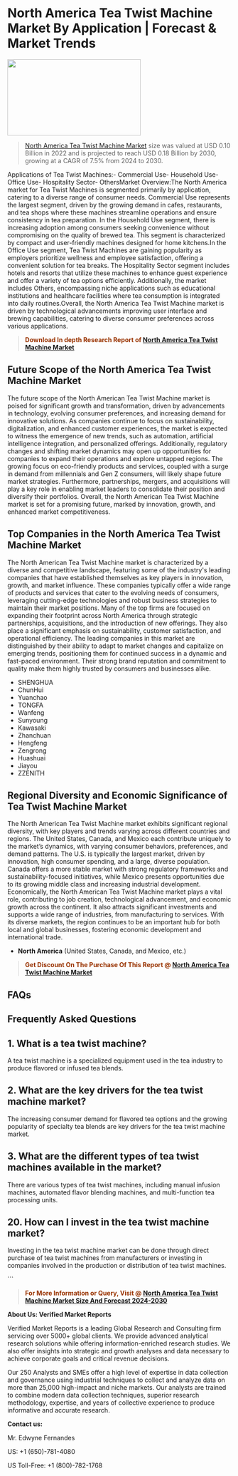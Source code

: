 <p><h1>North America Tea Twist Machine Market By Application | Forecast & Market Trends</h1><p><img class="aligncenter size-medium wp-image-105565" src="https://ffe5etoiles.com/wp-content/uploads/2025/01/MST7-300x171.png" alt="" width="300" height="171" /></p><blockquote><p><a href="https://www.verifiedmarketreports.com/download-sample/?rid=264538&utm_source=Github-NA&utm_medium=364" target="_blank">North America Tea Twist Machine Market</a> size was valued at USD 0.10 Billion in 2022 and is projected to reach USD 0.18 Billion by 2030, growing at a CAGR of 7.5% from 2024 to 2030.</p></blockquote>Applications of Tea Twist Machines:- Commercial Use- Household Use- Office Use- Hospitality Sector- OthersMarket Overview:The North America market for Tea Twist Machines is segmented primarily by application, catering to a diverse range of consumer needs. Commercial Use represents the largest segment, driven by the growing demand in cafes, restaurants, and tea shops where these machines streamline operations and ensure consistency in tea preparation. In the Household Use segment, there is increasing adoption among consumers seeking convenience without compromising on the quality of brewed tea. This segment is characterized by compact and user-friendly machines designed for home kitchens.In the Office Use segment, Tea Twist Machines are gaining popularity as employers prioritize wellness and employee satisfaction, offering a convenient solution for tea breaks. The Hospitality Sector segment includes hotels and resorts that utilize these machines to enhance guest experience and offer a variety of tea options efficiently. Additionally, the market includes Others, encompassing niche applications such as educational institutions and healthcare facilities where tea consumption is integrated into daily routines.Overall, the North America Tea Twist Machine market is driven by technological advancements improving user interface and brewing capabilities, catering to diverse consumer preferences across various applications.</p><blockquote><p><span style="color: #993300;"><strong>Download In depth Research Report of <a href="https://www.verifiedmarketreports.com/download-sample/?rid=264538&utm_source=Github-NA&utm_medium=364">North America Tea Twist Machine Market</a></strong></span></p></blockquote><h2>Future Scope of the North America Tea Twist Machine Market</h2><p>The future scope of the North American Tea Twist Machine market is poised for significant growth and transformation, driven by advancements in technology, evolving consumer preferences, and increasing demand for innovative solutions. As companies continue to focus on sustainability, digitalization, and enhanced customer experiences, the market is expected to witness the emergence of new trends, such as automation, artificial intelligence integration, and personalized offerings. Additionally, regulatory changes and shifting market dynamics may open up opportunities for companies to expand their operations and explore untapped regions. The growing focus on eco-friendly products and services, coupled with a surge in demand from millennials and Gen Z consumers, will likely shape future market strategies. Furthermore, partnerships, mergers, and acquisitions will play a key role in enabling market leaders to consolidate their position and diversify their portfolios. Overall, the North American Tea Twist Machine market is set for a promising future, marked by innovation, growth, and enhanced market competitiveness.</p><h2>Top Companies in the North America Tea Twist Machine Market</h2><p>The North American Tea Twist Machine market is characterized by a diverse and competitive landscape, featuring some of the industry's leading companies that have established themselves as key players in innovation, growth, and market influence. These companies typically offer a wide range of products and services that cater to the evolving needs of consumers, leveraging cutting-edge technologies and robust business strategies to maintain their market positions. Many of the top firms are focused on expanding their footprint across North America through strategic partnerships, acquisitions, and the introduction of new offerings. They also place a significant emphasis on sustainability, customer satisfaction, and operational efficiency. The leading companies in this market are distinguished by their ability to adapt to market changes and capitalize on emerging trends, positioning them for continued success in a dynamic and fast-paced environment. Their strong brand reputation and commitment to quality make them highly trusted by consumers and businesses alike.</p><p><ul><li>SHENGHUA </li><li> ChunHui </li><li> Yuanchao </li><li> TONGFA </li><li> Wanfeng </li><li> Sunyoung </li><li> Kawasaki </li><li> Zhanchuan </li><li> Hengfeng </li><li> Zengrong </li><li> Huashuai </li><li> Jiayou </li><li> ZZENITH</li></ul></p><h2>Regional Diversity and Economic Significance of Tea Twist Machine Market</h2><p>The North American Tea Twist Machine market exhibits significant regional diversity, with key players and trends varying across different countries and regions. The United States, Canada, and Mexico each contribute uniquely to the market’s dynamics, with varying consumer behaviors, preferences, and demand patterns. The U.S. is typically the largest market, driven by innovation, high consumer spending, and a large, diverse population. Canada offers a more stable market with strong regulatory frameworks and sustainability-focused initiatives, while Mexico presents opportunities due to its growing middle class and increasing industrial development. Economically, the North American Tea Twist Machine market plays a vital role, contributing to job creation, technological advancement, and economic growth across the continent. It also attracts significant investments and supports a wide range of industries, from manufacturing to services. With its diverse markets, the region continues to be an important hub for both local and global businesses, fostering economic development and international trade.</p><ul> <li><strong>North America</strong> (United States, Canada, and Mexico, etc.)</li></ul><blockquote><p><span style="color: #993300;"><strong>Get Discount On The Purchase Of This Report @ <a href="https://www.verifiedmarketreports.com/ask-for-discount/?rid=264538&utm_source=Github-NA&utm_medium=364">North America Tea Twist Machine Market</a></strong></span></p></blockquote><h2>FAQs</h2><p> <h2>Frequently Asked Questions</h1> <h2>1. What is a tea twist machine?</div><div></h2> <p>A tea twist machine is a specialized equipment used in the tea industry to produce flavored or infused tea blends.</p> <h2>2. What are the key drivers for the tea twist machine market?</div><div></h2> <p>The increasing consumer demand for flavored tea options and the growing popularity of specialty tea blends are key drivers for the tea twist machine market.</p> <h2>3. What are the different types of tea twist machines available in the market?</div><div></h2> <p>There are various types of tea twist machines, including manual infusion machines, automated flavor blending machines, and multi-function tea processing units.</p> <!-- ... more FAQs and answers ... --> <h2>20. How can I invest in the tea twist machine market?</div><div></h2> <p>Investing in the tea twist machine market can be done through direct purchase of tea twist machines from manufacturers or investing in companies involved in the production or distribution of tea twist machines.</p></body></html>```</p><blockquote><p><span style="color: #993300;"><strong>For More Information or Query, Visit @ <a href="https://www.verifiedmarketreports.com/product/tea-twist-machine-market/">North America Tea Twist Machine Market Size And Forecast 2024-2030</a></strong></span></p></blockquote><p><strong>About Us: Verified Market Reports</strong></p><p>Verified Market Reports is a leading Global Research and Consulting firm servicing over 5000+ global clients. We provide advanced analytical research solutions while offering information-enriched research studies. We also offer insights into strategic and growth analyses and data necessary to achieve corporate goals and critical revenue decisions.</p><p>Our 250 Analysts and SMEs offer a high level of expertise in data collection and governance using industrial techniques to collect and analyze data on more than 25,000 high-impact and niche markets. Our analysts are trained to combine modern data collection techniques, superior research methodology, expertise, and years of collective experience to produce informative and accurate research.</p><p><strong>Contact us:</strong></p><p>Mr. Edwyne Fernandes</p><p>US: +1 (650)-781-4080</p><p>US Toll-Free: +1 (800)-782-1768</p>
